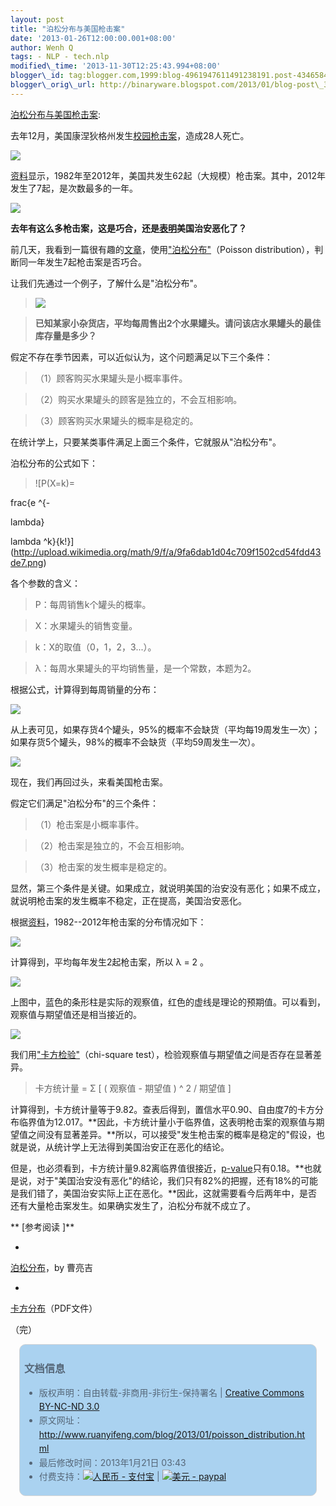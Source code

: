 ```yaml
--- 
layout: post 
title: "泊松分布与美国枪击案" 
date: '2013-01-26T12:00:00.001+08:00' 
author: Wenh Q
tags: - NLP - tech.nlp
modified\_time: '2013-11-30T12:25:43.994+08:00' 
blogger\_id: tag:blogger.com,1999:blog-4961947611491238191.post-4346584895520999461
blogger\_orig\_url: http://binaryware.blogspot.com/2013/01/blog-post\_3310.html
---
```

[泊松分布与美国枪击案](http://www.ruanyifeng.com/blog/2013/01/poisson_distribution.html):

去年12月，美国康涅狄格州发生[校园枪击案](http://news.qq.com/a/20121215/000199.htm)，造成28人死亡。

![](http://image.beekka.com/blog/201301/bg2013010801.jpg)



[资料](http://www.motherjones.com/politics/2012/07/mass-shootings-map?page=2)显示，1982年至2012年，美国共发生62起（大规模）枪击案。其中，2012年发生了7起，是次数最多的一年。



![](http://image.beekka.com/blog/201301/bg2013010802.jpg)



**去年有这么多枪击案，这是巧合，还是[表明](http://www.tnr.com/blog/plank/111149/why-are-mass-shootings-the-rise)美国治安恶化了？**



前几天，我看到一篇很有趣的[文章](http://www.empiricalzeal.com/2012/12/24/are-mass-shootings-really-random-events-a-look-at-the-us-numbers/)，使用["泊松分布"](http://zh.wikipedia.org/zh-cn/%E6%B3%8A%E6%9D%BE%E5%88%86%E4%BD%88)（Poisson
distribution），判断同一年发生7起枪击案是否巧合。







让我们先通过一个例子，了解什么是"泊松分布"。




> 

> ![](http://image.beekka.com/blog/201301/bg2013010803.jpg)

> 

> **已知某家小杂货店，平均每周售出2个水果罐头。请问该店水果罐头的最佳库存量是多少？**

> 




假定不存在季节因素，可以近似认为，这个问题满足以下三个条件：




> 

> （1）顾客购买水果罐头是小概率事件。

> 

> （2）购买水果罐头的顾客是独立的，不会互相影响。

> 

> （3）顾客购买水果罐头的概率是稳定的。

> 




在统计学上，只要某类事件满足上面三个条件，它就服从"泊松分布"。



泊松分布的公式如下：




> 

> ![P(X=k)=

frac{e
^{-

lambda}

lambda
^k}{k!}](http://upload.wikimedia.org/math/9/f/a/9fa6dab1d04c709f1502cd54fdd43de7.png)

> 




各个参数的含义：




> 

> P：每周销售k个罐头的概率。

> 

> X：水果罐头的销售变量。

> 

> k：X的取值（0，1，2，3...）。

> 

> λ：每周水果罐头的平均销售量，是一个常数，本题为2。

> 




根据公式，计算得到每周销量的分布：



![](http://image.beekka.com/blog/201301/bg2013010804.png)



从上表可见，如果存货4个罐头，95%的概率不会缺货（平均每19周发生一次）；如果存货5个罐头，98%的概率不会缺货（平均59周发生一次）。



![](http://image.beekka.com/blog/201301/bg2013010805.jpg)



现在，我们再回过头，来看美国枪击案。



假定它们满足"泊松分布"的三个条件：




> 

> （1）枪击案是小概率事件。

> 

> （2）枪击案是独立的，不会互相影响。

> 

> （3）枪击案的发生概率是稳定的。

> 




显然，第三个条件是关键。如果成立，就说明美国的治安没有恶化；如果不成立，就说明枪击案的发生概率不稳定，正在提高，美国治安恶化。



根据[资料](http://www.motherjones.com/politics/2012/07/mass-shootings-map?page=2)，1982--2012年枪击案的分布情况如下：



![](http://image.beekka.com/blog/201301/bg2013010806.png)



计算得到，平均每年发生2起枪击案，所以 λ = 2 。



![](http://image.beekka.com/blog/201301/bg2013010807.png)



上图中，蓝色的条形柱是实际的观察值，红色的虚线是理论的预期值。可以看到，观察值与期望值还是相当接近的。



![](http://image.beekka.com/blog/201301/bg2013010808.png)



我们用["卡方检验"](http://en.wikipedia.org/wiki/Pearson%27s_chi-squared_test)（chi-square
test），检验观察值与期望值之间是否存在显著差异。




> 

> 卡方统计量 = Σ 
[ ( 观察值 - 期望值 ) 
^ 2 / 期望值 
]

> 




计算得到，卡方统计量等于9.82。查表后得到，置信水平0.90、自由度7的卡方分布临界值为12.017。**因此，卡方统计量小于临界值，这表明枪击案的观察值与期望值之间没有显著差异。**所以，可以接受"发生枪击案的概率是稳定的"假设，也就是说，从统计学上无法得到美国治安正在恶化的结论。



但是，也必须看到，卡方统计量9.82离临界值很接近，[p-value](http://en.wikipedia.org/wiki/P-value)只有0.18。**也就是说，对于"美国治安没有恶化"的结论，我们只有82%的把握，还有18%的可能是我们错了，美国治安实际上正在恶化。**因此，这就需要看今后两年中，是否还有大量枪击案发生。如果确实发生了，泊松分布就不成立了。



**
[参考阅读
]**




*
[泊松分布](http://episte.math.ntu.edu.tw/articles/sm/sm_16_07_1/index.html)，by
曹亮吉




*
[卡方分布](http://openinfo.npust.edu.tw/agriculture/npus12/jj/agr10ch10.pdf)（PDF文件）



（完）


<div
style="background-color: #aad2f0; border-radius: 10px; border: 1px solid #d3d3d3; color: #556677; line-height: 160%; margin: 1em; padding: 0.3em 0.5em;">

### 文档信息

-   版权声明：自由转载-非商用-非衍生-保持署名 | [Creative Commons
    BY-NC-ND
    3.0](http://creativecommons.org/licenses/by-nc-nd/3.0/deed.zh)
-   原文网址：<http://www.ruanyifeng.com/blog/2013/01/poisson_distribution.html>
-   最后修改时间：2013年1月21日 03:43
-   付费支持：[![人民币 -
    支付宝](http://www.ruanyifeng.com/blog/images/rmb_32.png "人民币")](https://me.alipay.com/ruanyf)
    | [![美元 -
    paypal](http://www.ruanyifeng.com/blog/images/dollar_32.png "美元")](https://www.paypal.com/cgi-bin/webscr?cmd=_xclick&business=yifeng.ruan@gmail.com&currency_code=USD&amount=0.99&return=http://www.ruanyifeng.com/thank.html&item_name=Ruan%20YiFeng%27s%20Blog&undefined_quantity=1&no_note=0)

</div>

<div
style="border-radius: 10px; color: #556677; line-height: 160%; margin: 1em; padding: 0.3em 0.5em;">

</div>
